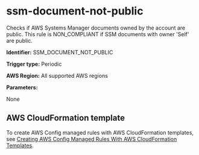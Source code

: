 # ssm\-document\-not\-public<a name="ssm-document-not-public"></a>

Checks if AWS Systems Manager documents owned by the account are public\. This rule is NON\_COMPLIANT if SSM documents with owner 'Self' are public\. 

**Identifier:** SSM\_DOCUMENT\_NOT\_PUBLIC

**Trigger type:** Periodic

**AWS Region:** All supported AWS regions

**Parameters:**

None  

## AWS CloudFormation template<a name="w2aac12c33c15b9d559c15"></a>

To create AWS Config managed rules with AWS CloudFormation templates, see [Creating AWS Config Managed Rules With AWS CloudFormation Templates](aws-config-managed-rules-cloudformation-templates.md)\.